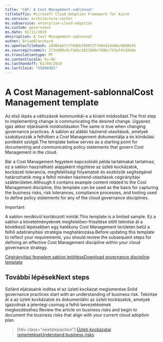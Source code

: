 ```yaml
---
title: 'CAF: A Cost Management-sablonnal'
titleSuffix: Microsoft Cloud Adoption Framework for Azure
ms.service: architecture-center
ms.subservice: enterprise-cloud-adoption
ms.custom: governance
ms.date: 02/11/2019
description: A Cost Management-sablonnal
author: BrianBlanchard
ms.openlocfilehash: 2d484ab7c770dbb785072f740e42440bc0808b45
ms.sourcegitcommit: 273e690c0cfabbc3822089c7d8bc743ef41d2b6e
ms.translationtype: MT
ms.contentlocale: hu-HU
ms.lasthandoff: 02/08/2019
ms.locfileid: "55899391"
---
```

# <a name="cost-management-template"></a><span data-ttu-id="6b985-103">A Cost Management-sablonnal</span><span class="sxs-lookup"><span data-stu-id="6b985-103">Cost Management template</span></span>

<span data-ttu-id="6b985-104">Az első lépés a változások kommunikál-e a kívánt módosítást.</span><span class="sxs-lookup"><span data-stu-id="6b985-104">The first step to implementing change is communicating the desired change.</span></span> <span data-ttu-id="6b985-105">Ugyanez igaz akkor eljárásaink módosításakor.</span><span class="sxs-lookup"><span data-stu-id="6b985-105">The same is true when changing governance practices.</span></span> <span data-ttu-id="6b985-106">A sablon az alábbi házirend-utasítások, amelyek szabályozzák a felhőben a Cost Management dokumentálja a és kiindulási pontként szolgál.</span><span class="sxs-lookup"><span data-stu-id="6b985-106">The template below serves as a starting point for documenting and communicating policy statements that govern Cost Management in the cloud.</span></span>

<span data-ttu-id="6b985-107">Bár a Cost Management fegyelem kapcsolódó példa tartalmakat tartalmaz, ez a sablon használható alapjaként rögzítése az üzleti kockázatok, kockázati tolerancia, megfelelőségi folyamatok és eszközök segítségével határozhatók meg a felhő minden házirend-utasítások cégirányítási szakterületen.</span><span class="sxs-lookup"><span data-stu-id="6b985-107">Although it contains example content related to the Cost Management discipline, this template can be used as the basis for capturing the business risks, risk tolerances, compliance processes, and tooling used to define policy statements for any of the cloud governance disciplines.</span></span>

> [!IMPORTANT]
> <span data-ttu-id="6b985-108">A sablon rendkívül korlátozott mintát.</span><span class="sxs-lookup"><span data-stu-id="6b985-108">This template is a limited sample.</span></span> <span data-ttu-id="6b985-109">Ez a sablon a követelményeknek megfelelően-frissítése előtt tekintse át a következő lépésekben egy hatékony Cost Management területen belül a felhő adatirányítási stratégia meghatározása.</span><span class="sxs-lookup"><span data-stu-id="6b985-109">Before updating this template to reflect your requirements, you should review the subsequent steps for defining an effective Cost Management discipline within your cloud governance strategy.</span></span>

<!-- markdownlint-disable MD033 -->

 <span data-ttu-id="6b985-110"><a href="https://archcenter.blob.core.windows.net/cdn/fusion/governance/Governance Discipline Template.docx">Cégirányítási fegyelem sablon letöltése</a></span><span class="sxs-lookup"><span data-stu-id="6b985-110"><a href="https://archcenter.blob.core.windows.net/cdn/fusion/governance/Governance Discipline Template.docx">Download governance discipline template</a></span></span>

<!-- markdownlint-enable MD033 -->

## <a name="next-steps"></a><span data-ttu-id="6b985-111">További lépések</span><span class="sxs-lookup"><span data-stu-id="6b985-111">Next steps</span></span>

<span data-ttu-id="6b985-112">Szilárd eljárásaink indítsa el az üzleti kockázat megismerése.</span><span class="sxs-lookup"><span data-stu-id="6b985-112">Solid governance practices start with an understanding of business risk.</span></span> <span data-ttu-id="6b985-113">Tekintse át a az üzleti kockázatok és dokumentálni az üzleti kockázatok, amelyek igazodnak a jelenlegi csomag a felhő bevezetésének megkezdéséhez.</span><span class="sxs-lookup"><span data-stu-id="6b985-113">Review the article on business risks and begin to document the business risks that align with your current cloud adoption plan.</span></span>

> [!div class="nextstepaction"]
> [<span data-ttu-id="6b985-114">Üzleti kockázatai ismertetése</span><span class="sxs-lookup"><span data-stu-id="6b985-114">Understand business risks</span></span>](./business-risks.md)
